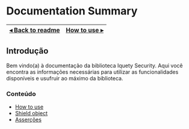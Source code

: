 # Documentation Summary

[◂ Back to readme](../../readme.md) | [How to use ▸](01-how-to-use.md)
-- | --

## Introdução

Bem vindo(a) à documentação da biblioteca Iquety Security. Aqui você encontra as informações necessárias para utilizar as funcionalidades disponíveis e usufruir ao máximo da biblioteca.

### Conteúdo

- [How to use](01-how-to-use.md)
- [Shield object](02-shield.md)
- [Asserções](03-assertions.md)
